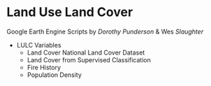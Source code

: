 # Land Use Land Cover
Google Earth Engine Scripts
by *Dorothy Punderson* & Wes *Slaughter*

* LULC Variables
  * Land Cover National Land Cover Dataset
  * Land Cover from Supervised Classification
  * Fire History
  * Population Density 
